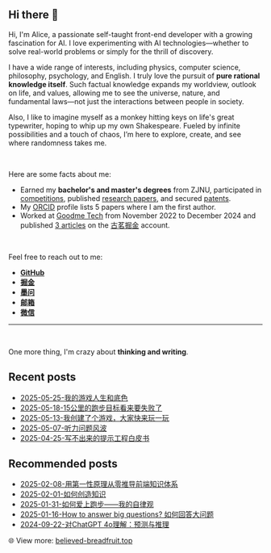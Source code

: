 ## Hi there 👋

Hi, I'm Alice, a passionate self-taught front-end developer with a growing fascination for AI. I love experimenting with AI technologies—whether to solve real-world problems or simply for the thrill of discovery.

I have a wide range of interests, including physics, computer science, philosophy, psychology, and English. I truly love the pursuit of **pure rational knowledge itself**. Such factual knowledge expands my worldview, outlook on life, and values, allowing me to see the universe, nature, and fundamental laws—not just the interactions between people in society.

Also, I like to imagine myself as a monkey hitting keys on life's great typewriter, hoping to whip up my own Shakespeare. Fueled by infinite possibilities and a touch of chaos, I’m here to explore, create, and see where randomness takes me.

<br/>

Here are some facts about me:

- Earned my **bachelor's and master's degrees** from ZJNU, participated in [competitions](https://www.google.com/search?q=%E6%B5%99%E6%B1%9F%E5%B8%88%E8%8C%83%E5%A4%A7%E5%AD%A6++%2B%E5%85%B0%E7%87%95%E5%B9%B3&num=10&newwindow=1&sca_esv=b04edf4c6777ddf8&ei=vIjIZ6SCKfuVjuMP9rGByAQ&ved=0ahUKEwik0MPDuvOLAxX7imMGHfZYAEkQ4dUDCBA&uact=5&oq=%E6%B5%99%E6%B1%9F%E5%B8%88%E8%8C%83%E5%A4%A7%E5%AD%A6++%2B%E5%85%B0%E7%87%95%E5%B9%B3&gs_lp=Egxnd3Mtd2l6LXNlcnAiHua1meaxn-W4iOiMg-Wkp-WtpiAgK-WFsOeHleW5s0iICFDsBVjsBXABeACQAQCYAZEBoAGRAaoBAzAuMbgBA8gBAPgBAZgCAaACA8ICCBAAGLADGO8FwgILEAAYgAQYsAMYogSYAwCIBgGQBgWSBwExoAdX&sclient=gws-wiz-serp), published [research papers](https://www.bing.com/search?q=浙江师范大学+%22兰燕平%22&qs=n&form=QBRE&sp=-1&lq=0&pq=浙江师范大学+%22兰燕平%22&sc=1-12&sk=&cvid=E21EF061B50A470A9512B0DE06441D9A&ghsh=0&ghacc=0&ghpl=), and secured [patents](https://www.baidu.com/s?ie=utf-8&f=8&rsv_bp=1&tn=15007414_9_dg&wd=%E6%B5%99%E6%B1%9F%E5%B8%88%E8%8C%83%E5%A4%A7%E5%AD%A6%20%E5%85%B0%E7%87%95%E5%B9%B3&oq=%25E6%25B5%2599%25E6%25B1%259F%25E5%25B8%2588%25E8%258C%2583%25E5%25A4%25A7%25E5%25AD%25A6%2520%252B%25E5%2585%25B0%25E7%2587%2595%25E5%25B9%25B3&rsv_pq=f4eb7cc70008de08&rsv_t=6160P%2BNxvc6MeptEvYh%2Fwmb5kjzWrBcjIY8ljSRYVegn2fUxUuoUTPtTDad96gjt3Gat%2Fg&rqlang=cn&rsv_enter=1&rsv_dl=tb&rsv_btype=t&inputT=925&rsv_sug3=17&rsv_sug1=18&rsv_sug7=100&bs=%E6%B5%99%E6%B1%9F%E5%B8%88%E8%8C%83%E5%A4%A7%E5%AD%A6%20%2B%E5%85%B0%E7%87%95%E5%B9%B3).
- My [ORCID](https://orcid.org/0000-0002-8704-254X) profile lists 5 papers where I am the first author.
- Worked at [Goodme Tech](http://www.goodmecha.cn/) from November 2022 to December 2024 and published [3 articles](https://juejin.cn/post/7323436080312893476) on the [古茗掘金](https://juejin.cn/user/3233040624266695/) account.

<!-- [![lanyanping's GitHub stats](https://github-readme-stats.vercel.app/api?username=janice143&count_private=true&show_icons=true&theme=material-palenight)](https://github.com/anuraghazra/github-readme-stats) -->

<br/>

Feel free to reach out to me:

- **[GitHub](https://github.com/janice143)**  
- **[掘金](https://juejin.cn/user/2889962280982936)**
- **[墨问](../images/about/sharePeople.png)**  
- **[邮箱](mailto:lanyp_iaine@163.com)**  
- **[微信](../images/about/wechat.png)**

<!--
**janice143/janice143** is a ✨ _special_ ✨ repository because its `README.md` (this file) appears on your GitHub profile.

Here are some ideas to get you started:

- 🔭 I’m currently working on ...
- 🌱 I’m currently learning ...
- 👯 I’m looking to collaborate on ...
- 🤔 I’m looking for help with ...
- 💬 Ask me about ...
- 📫 How to reach me: ...
- 😄 Pronouns: ...
- ⚡ Fun fact: ...
-->

---

<br/>

One more thing, I'm crazy about **thinking and writing**.

## Recent posts
<!-- LATEST_BLOG_POSTS__START -->

- [2025-05-25-我的游戏人生和底色](https://www.believed-breadfruit.top/2025/05/25/2025-05-25-我的游戏人生和底色/)
- [2025-05-18-15公里的跑步目标看来要失败了](https://www.believed-breadfruit.top/2025/05/18/2025-05-18-15公里的跑步目标看来要失败了/)
- [2025-05-13-我创建了个游戏，大家快来玩一玩](https://www.believed-breadfruit.top/2025/05/13/2025-05-13-我创建了个游戏，大家快来玩一玩/)
- [2025-05-07-听力问题风波](https://www.believed-breadfruit.top/2025/05/07/2025-05-07-听力问题风波/)
- [2025-04-25-写不出来的提示工程白皮书](https://www.believed-breadfruit.top/2025/04/25/2025-04-25-写不出来的提示工程白皮书/)
<!-- LATEST_BLOG_POSTS__END -->
<!-- LATEST_BLOG_POSTS__END -->
<!-- LATEST_BLOG_POSTS__END -->
<!-- LATEST_BLOG_POSTS__END -->
<!-- LATEST_BLOG_POSTS__END -->
<!-- LATEST_BLOG_POSTS__END -->
<!-- LATEST_BLOG_POSTS__END -->
<!-- LATEST_BLOG_POSTS__END -->
<!-- LATEST_BLOG_POSTS__END -->
<!-- LATEST_BLOG_POSTS__END -->
<!-- LATEST_BLOG_POSTS__END -->
<!-- LATEST_BLOG_POSTS__END -->
<!-- LATEST_BLOG_POSTS__END -->
<!-- LATEST_BLOG_POSTS__END -->
<!-- LATEST_BLOG_POSTS__END -->
<!-- LATEST_BLOG_POSTS__END -->
<!-- LATEST_BLOG_POSTS__END -->
<!-- LATEST_BLOG_POSTS__END -->
<!-- LATEST_BLOG_POSTS__END -->
<!-- LATEST_BLOG_POSTS__END -->
<!-- LATEST_BLOG_POSTS__END -->
<!-- LATEST_BLOG_POSTS__END -->
<!-- LATEST_BLOG_POSTS__END -->
<!-- LATEST_BLOG_POSTS__END -->
<!-- LATEST_BLOG_POSTS__END -->
<!-- LATEST_BLOG_POSTS__END -->
<!-- LATEST_BLOG_POSTS__END -->
<!-- LATEST_BLOG_POSTS__END -->
<!-- LATEST_BLOG_POSTS__END -->

## Recommended posts

- [2025-02-08-用第一性原理从零推导前端知识体系](https://www.believed-breadfruit.top/2025/02/08/2025-02-08-%E7%94%A8%E7%AC%AC%E4%B8%80%E6%80%A7%E5%8E%9F%E7%90%86%E4%BB%8E%E9%9B%B6%E6%8E%A8%E5%AF%BC%E5%89%8D%E7%AB%AF%E7%9F%A5%E8%AF%86%E4%BD%93%E7%B3%BB/)
- [2025-02-01-如何创造知识](https://www.believed-breadfruit.top/2025/02/01/2025-02-01-%E5%A6%82%E4%BD%95%E5%88%9B%E9%80%A0%E7%9F%A5%E8%AF%86/)
- [2025-01-31-如何爱上跑步——我的自律观](https://www.believed-breadfruit.top/2025/01/31/2025-01-31-%E6%88%91%E7%9A%84%E8%87%AA%E5%BE%8B%E8%A7%82/)
- [2025-01-16-How to answer big questions? 如何回答大问题](https://www.believed-breadfruit.top/2025/01/16/2025-01-16-how-to-solve-big-questions-%E5%A6%82%E4%BD%95%E8%A7%A3%E5%86%B3%E5%A4%A7%E9%97%AE%E9%A2%98/)
- [2024-09-22-对ChatGPT 4o理解：预测与推理](https://www.believed-breadfruit.top/2024/09/22/2024-09-22-chatgpt-4o%E6%80%9D%E8%80%83%EF%BC%9A%E9%A2%84%E6%B5%8B%E4%B8%8E%E6%8E%A8%E7%90%86/)

:globe_with_meridians: View more: [believed-breadfruit.top](https://www.believed-breadfruit.top/)
